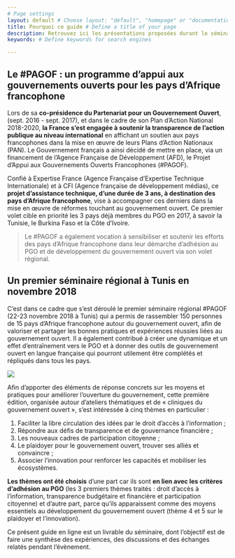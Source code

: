 ```yaml
---
# Page settings
layout: default # Choose layout: "default", "homepage" or "documentation-archive"
title: Pourquoi ce guide # Define a title of your page
description: Retrouvez ici les présentations proposées durant le séminaire, ainsi que les liens web vers les outils, projets et ressources qui ont été mentionnées lors des discussions. # Define a description of your page
keywords: # Define keywords for search engines

---
```


## Le #PAGOF : un programme d’appui aux gouvernements ouverts pour les pays d’Afrique francophone

  
Lors de sa **co-présidence du Partenariat pour un Gouvernement Ouvert**, (sept. 2016 - sept. 2017), et dans le cadre de son Plan d’Action National 2018-2020, **la France s’est engagée à soutenir la transparence de l’action publique au niveau international** en affichant un soutien aux pays francophones dans la mise en œuvre de leurs Plans d’Action Nationaux (PAN). Le Gouvernement français a ainsi décidé de mettre en place, via un financement de l’Agence Française de Développement (AFD), le Projet d’Appui aux Gouvernements Ouverts Francophones (#PAGOF).

Confié à Expertise France (Agence Française d’Expertise Technique Internationale) et à CFI (Agence française de développement médias), ce **projet d’assistance technique, d’une durée de 3 ans, à destination des pays d’Afrique francophone**, vise à accompagner ces derniers dans la mise en œuvre de réformes touchant au gouvernement ouvert. Ce premier volet cible en priorité les 3 pays déjà membres du PGO en 2017, à savoir la Tunisie, le Burkina Faso et la Côte d’Ivoire.

> Le #PAGOF a également vocation à sensibiliser et soutenir les efforts des pays d’Afrique francophone dans leur démarche d’adhésion au PGO et de développement du gouvernement ouvert via son volet régional.


## Un premier séminaire régional à Tunis en novembre 2018

  
C’est dans ce cadre que s’est déroulé le premier séminaire régional #PAGOF (22-23 novembre 2018 à Tunis) qui a permis de rassembler 150 personnes de 15 pays d’Afrique francophone autour du gouvernement ouvert, afin de valoriser et partager les bonnes pratiques et expériences réussies liées au gouvernement ouvert. Il a également contribué à créer une dynamique et un effet d’entraînement vers le PGO et à donner des outils de gouvernement ouvert en langue française qui pourront utilement être complétés et répliqués dans tous les pays.

![](https://cecilaki.github.io/guide/dox-theme/assets/images/photo-groupe-pagof.jpeg)

Afin d’apporter des éléments de réponse concrets sur les moyens et pratiques pour améliorer l’ouverture du gouvernement, cette première édition,  organisée autour d’ateliers thématiques et de « cliniques du gouvernement ouvert », s’est intéressée à cinq thèmes en particulier :

1.  Faciliter la libre circulation des idées par le droit d’accès à l’information ;   
2.  Répondre aux défis de transparence et de gouvernance financière ;
3.  Les nouveaux cadres de participation citoyenne ;   
4.  Le plaidoyer pour le gouvernement ouvert, trouver ses alliés et convaincre ; 
5.  Associer l’innovation pour renforcer les capacités et mobiliser les écosystèmes.
    
**Les thèmes ont été choisis** d’une part car ils sont **en lien avec les critères d’adhésion au PGO** (les 3 premiers thèmes traités : droit d’accès à l’information, transparence budgétaire et financière et participation citoyenne) et d’autre part, parce qu’ils apparaissent comme des moyens essentiels au développement du gouvernement ouvert (thème 4 et 5 sur le plaidoyer et l’innovation).

  
Ce présent guide en ligne est un livrable du séminaire, dont l‘objectif est de faire une synthèse des expériences, des discussions et des échanges relatés pendant l’évènement.
